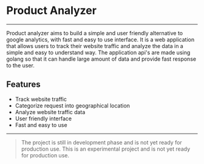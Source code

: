 # Product Analyzer

---

Product analyzer aims to build a simple and user friendly alternative to google analytics, with fast and easy to use interface. It is a web application that allows users to track their website traffic and analyze the data in a simple and easy to understand way. The application api's are made using golang so that it can handle large amount of data and provide fast response to the user.

## Features

- Track website traffic
- Categorize request into geographical location
- Analyze website traffic data
- User friendly interface
- Fast and easy to use

---

> The project is still in development phase and is not yet ready for production use. This is an experimental project and is not yet ready for production use.
